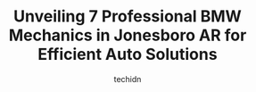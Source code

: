 ---
layout: ampstory
image: https://images.unsplash.com/photo-1627667928346-5fc86d099a5c?ixlib=rb-4.0.3&ixid=MnwxMjA3fDB8MHxwaG90by1wYWdlfHx8fGVufDB8fHx8&auto=format&fit=crop&w=640&h=853&q=80
author: techidn
featured: false
description: Looking for reliable and skilled BMW Mechanic in Jonesboro AR, USA? Your search ends here with the 7 best BMW Mechanic in town. With their expertise and commitment to delivering exceptional 
title: Unveiling 7 Professional BMW Mechanics in Jonesboro AR for Efficient Auto Solutions
cover:
   title: Unveiling 7 Professional BMW Mechanics in Jonesboro AR for Efficient Auto Solutions
   subtitle: Rickpate
   background: https://images.unsplash.com/photo-1627667928346-5fc86d099a5c?ixlib=rb-4.0.3&ixid=MnwxMjA3fDB8MHxwaG90by1wYWdlfHx8fGVufDB8fHx8&auto=format&fit=crop&w=640&h=853&q=80

pages: 
 - layout: thirds
   top: <h1>#1 University Auto Center</h1>
   bottom: "<p>Brian is the man! I took my car in for a somewhat emergency issue. He took care of it in a timely manner, was super professional, and has competitive costs. Hes also ext</p>"
   background: https://www.knot35.com/toplist/wp-content/uploads/2023/06/best-bmw-mechanic-1-in-jonesboro-ar-1685840921.jpeg
   backgroundblur: true
 - layout: thirds
   top: <h1>#2 A Plus Auto Service</h1>
   bottom: "<p>4518 Stadium Blvd, Jonesboro, AR 72404, United States</p>"
   background: https://www.knot35.com/toplist/wp-content/uploads/2023/06/best-bmw-mechanic-2-in-jonesboro-ar-1685840922.jpeg
   cta:
      link: https://www.knot35.com/toplist/unveiling-7-professional-bmw-mechanics-in-jonesboro-ar-for-efficient-auto-solutions/
      text: Unveiling 7 Professional BMW Mechanics in Jonesboro AR for Efficient Auto Solutions
 - layout: thirds
   top: <h1>#3 German Motorworks & Import Auto Service</h1>
   bottom: "<p>3215 Shelby Dr, Jonesboro, AR 72401, United States</p>"
   background: https://www.knot35.com/toplist/wp-content/uploads/2023/06/best-bmw-mechanic-3-in-jonesboro-ar-1685840923.jpeg
   cta:
      link: https://www.knot35.com/toplist/unveiling-7-professional-bmw-mechanics-in-jonesboro-ar-for-efficient-auto-solutions/
      text: Unveiling 7 Professional BMW Mechanics in Jonesboro AR for Efficient Auto Solutions
 - layout: thirds
   top: <h1>#4 Starks Auto Service</h1>
   bottom: "<p>2829 Red Wolf Blvd, Jonesboro, AR 72401, United States</p>"
   background: https://images.unsplash.com/photo-1531169509526-f8f1fdaa4a67?ixlib=rb-4.0.3&ixid=MnwxMjA3fDB8MHxwaG90by1wYWdlfHx8fGVufDB8fHx8&auto=format&fit=crop&w=640&h=853&q=80
   cta:
      link: https://www.knot35.com/toplist/unveiling-7-professional-bmw-mechanics-in-jonesboro-ar-for-efficient-auto-solutions/
      text: Unveiling 7 Professional BMW Mechanics in Jonesboro AR for Efficient Auto Solutions
 - layout: thirds
   top: <h1>#5 Yankeess Garage</h1>
   bottom: "<p>1100 E Johnson Ave, Jonesboro, AR 72401, United States</p>"
   background: https://images.unsplash.com/photo-1515405295579-ba7b45403062?ixlib=rb-4.0.3&ixid=MnwxMjA3fDB8MHxwaG90by1wYWdlfHx8fGVufDB8fHx8&auto=format&fit=crop&w=640&h=853&q=80
   cta:
      link: https://www.knot35.com/toplist/unveiling-7-professional-bmw-mechanics-in-jonesboro-ar-for-efficient-auto-solutions/
      text: Unveiling 7 Professional BMW Mechanics in Jonesboro AR for Efficient Auto Solutions
 - layout: thirds
   top: <h1>#6 Mid-South Auto Service</h1>
   bottom: "<p>909 S Gee St, Jonesboro, AR 72401, United States</p>"
   background: https://images.unsplash.com/photo-1534312527009-56c7016453e6?ixlib=rb-4.0.3&ixid=MnwxMjA3fDB8MHxwaG90by1wYWdlfHx8fGVufDB8fHx8&auto=format&fit=crop&w=640&h=853&q=80
   cta:
      link: https://www.knot35.com/toplist/unveiling-7-professional-bmw-mechanics-in-jonesboro-ar-for-efficient-auto-solutions/
      text: Unveiling 7 Professional BMW Mechanics in Jonesboro AR for Efficient Auto Solutions
 - layout: thirds
   top: <h1>#7 Geralds Auto Center</h1>
   bottom: "<p>2825 Race St, Jonesboro, AR 72401, United States</p>"
   background: https://images.unsplash.com/photo-1522441815192-d9f04eb0615c?ixlib=rb-4.0.3&ixid=MnwxMjA3fDB8MHxwaG90by1wYWdlfHx8fGVufDB8fHx8&auto=format&fit=crop&w=640&h=853&q=80
   cta:
      link: https://www.knot35.com/toplist/unveiling-7-professional-bmw-mechanics-in-jonesboro-ar-for-efficient-auto-solutions/
      text: Unveiling 7 Professional BMW Mechanics in Jonesboro AR for Efficient Auto Solutions
 - layout: thirds
   middle: Continue reading...
   background: https://images.unsplash.com/photo-1541356665065-22676f35dd40?ixlib=rb-4.0.3&ixid=MnwxMjA3fDB8MHxwaG90by1wYWdlfHx8fGVufDB8fHx8&auto=format&fit=crop&w=640&h=853&q=80
   cta:
      link: https://www.knot35.com/toplist/unveiling-7-professional-bmw-mechanics-in-jonesboro-ar-for-efficient-auto-solutions/
      text: Unveiling 7 Professional BMW Mechanics in Jonesboro AR for Efficient Auto Solutions
      
---